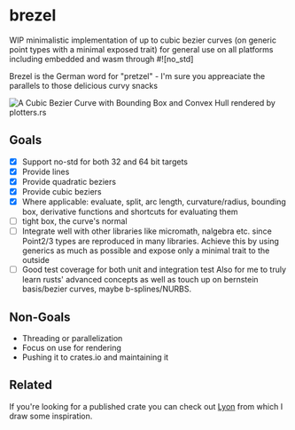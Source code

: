 # brezel

WIP minimalistic implementation of up to cubic bezier curves (on generic point types with a minimal exposed trait) for general use on all platforms including embedded and wasm through #![no_std]

Brezel is the German word for "pretzel" - I'm sure you appreaciate the parallels to those delicious curvy snacks

![A Cubic Bezier Curve with Bounding Box and Convex Hull rendered by plotters.rs](https://github.com/dorianprill/brezel/blob/master/cubic_bezier_bounding_box.png)

## Goals

- [x] Support no-std for both 32 and 64 bit targets
- [x] Provide lines
- [x] Provide quadratic beziers
- [x] Provide cubic beziers
- [x] Where applicable: evaluate, split, arc length, curvature/radius, bounding box, derivative functions and shortcuts for evaluating them
- [ ] tight box, the curve's normal
- [ ] Integrate well with other libraries like micromath, nalgebra etc. since Point2/3 types are reproduced in many libraries. Achieve this by using generics as much as possible and expose only a minimal trait to the outside
- [ ] Good test coverage for both unit and integration test
Also for me to truly learn rusts' advanced concepts as well as touch up on bernstein basis/bezier curves, maybe b-splines/NURBS.

## Non-Goals

- Threading or parallelization  
- Focus on use for rendering
- Pushing it to crates.io and maintaining it

## Related 
If you're looking for a published crate you can check out [Lyon](https://github.com/nical/lyon) from which I draw some inspiration.
  